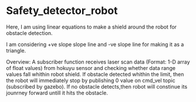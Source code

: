 # Safety_detector_robot

Here, I am using linear equations to make a shield around the robot for obstacle detection.

I am considering +ve slope slope line and -ve slope line for making it as a triangle. 

Overview: A subscriber function receives laser scan data (Format: 1-D array of float values) from hokuyu sensor and checking whether data range values fall whithin robot shield. If obstacle detected whithin the limit, then the robot will immediately stop by publishing 0 value on cmd_vel topic (subscribed by gazebo). If no obstacle detects,then robot will constinue its jounrney forward untill it hits the obstacle.

